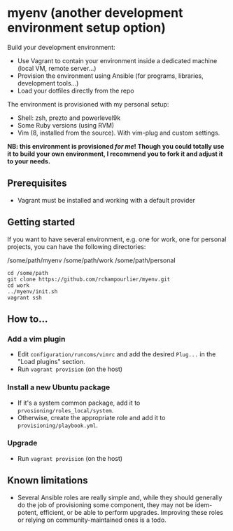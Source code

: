 # myenv (another development environment setup option)

Build your development environment:

- Use Vagrant to contain your environment inside a dedicated machine (local VM, remote server...)
- Provision the environment using Ansible (for programs, libraries, development tools...)
- Load your dotfiles directly from the repo

The environment is provisioned with my personal setup:

- Shell: zsh, prezto and powerlevel9k
- Some Ruby versions (using RVM)
- Vim (8, installed from the source). With vim-plug and custom settings.

**NB: this environment is provisioned _for me_! Though you could totally use it to build your own environment, I recommend you to fork it and adjust it to your needs.**

## Prerequisites

- Vagrant must be installed and working with a default provider

## Getting started

If you want to have several environment, e.g. one for work, one for personal projects, you can have the following directories:

/some/path/myenv
/some/path/work
/some/path/personal

```
cd /some/path
git clone https://github.com/rchampourlier/myenv.git
cd work
../myenv/init.sh
vagrant ssh
```

## How to...

### Add a vim plugin

- Edit `configuration/runcoms/vimrc` and add the desired `Plug...` in the "Load plugins" section.
- Run `vagrant provision` (on the host)

### Install a new Ubuntu package

- If it's a system common package, add it to `prvosioning/roles_local/system`.
- Otherwise, create the appropriate role and add it to `provisioning/playbook.yml`.

### Upgrade

- Run `vagrant provision` (on the host)

## Known limitations

- Several Ansible roles are really simple and, while they should generally do the job of provisioning some component, they may not be idem-potent, efficient, or be able to perform upgrades. Improving these roles or relying on community-maintained ones is a todo.
